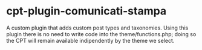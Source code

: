 # cpt-plugin-comunicati-stampa
A custom plugin that adds custom post types and taxonomies. Using this plugin there is no need to write code into the theme/functions.php; doing so the CPT will remain available indipendently by the theme we select.
